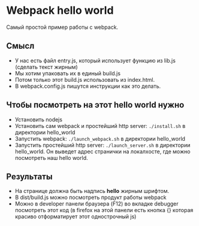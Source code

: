 # Webpack hello world

Самый простой пример работы с webpack.

## Смысл

* У нас есть файл entry.js, который использует функцию из lib.js (сделать текст жирным)
* Мы хотим упаковать их в единый build.js
* Потом только этот build.js использовать из index.html.
* В webpack.config.js пишутся инструкции как это делать.

## Чтобы посмотреть на этот hello world нужно

* Установить nodejs
* Установить сам webpack и простейший http server: `./install.sh` в директории hello_world
* Запустить webpack: `./launch_webpack.sh` в директории hello_world
* Запустить простейший http server: `./launch_server.sh` в директории hello_world.
    Он выведет адрес странички на локалхосте, где можно посмотреть наш hello world.

## Результаты

* На странице должна быть надпись <b>hello</b> жирным шрифтом.
* В dist/build.js можно посмотреть продукт работы webpack
* Можно в developer панели браузера (F12) во вкладке debugger посмотреть этот код (в firefox на этой панели есть кнопка {} которая красиво отформатирует этот однострочный js)
    